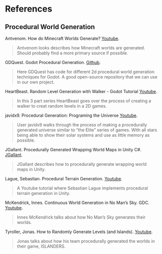 # References
## Procedural World Generation

Antvenom. How do Minecraft Worlds Generate? [Youtube](https://www.youtube.com/watch?v=FE5S2NeD7uU).

>Antvenom looks describes how Minecraft worlds are generated. Should probably find a more primary source if possible.

GDQuest. Godot Procedural Generation. [Github](https://github.com/GDQuest/godot-procedural-generation).

>Here GDQuest has code for different 2d procedural world generation techniques for Godot. A good open-source repository that we can use in our own project. 

HeartBeast. Random Level Generation with Walker - Godot Tutorial [Youtube](https://www.youtube.com/watch?v=2nk6bJBTtlA&list=PL9FzW-m48fn1te9MJgxmmaiKtOytFIRo3&index=1).

> In this 3 part series HeartBeast goes over the process of creating a walker to creat random levels in a 2D games.

javidx9. Procedural Generation: Programing the Universe [Youtube](https://www.youtube.com/watch?v=ZZY9YE7rZJw).

> User javidx9 walks through the process of making a procedurally generated universe similar to “the Elite” series of games. With all stars being able to show their solar systems and use as little memory as possible.

JGallant. Procedurally Generated Wrapping World Maps in Unity C#. [JGallant](http://www.jgallant.com/procedurally-generating-wrapping-world-maps-in-unity-csharp-part-1/).

>JGallant describes how to procedurally generate wrapping world maps in Unity.

Lague, Sebastian. Procedural Terrain Generation. [Youtube](https://www.youtube.com/playlist?list=PLFt_AvWsXl0eBW2EiBtl_sxmDtSgZBxB3).

>A Youtube tutorial where Sebastian Lague implements procedural terrain generation in Unity. 

McKendrick, Innes. Continuous World Generation in No Man’s Sky. GDC. [Youtube](https://www.youtube.com/watch?v=sCRzxEEcO2Y).

>Innes McKendrick talks about how No Man’s Sky generates their worlds.

Tyroller, Jonas. How to Randomly Generate Levels (and Islands). [Youtube](https://www.youtube.com/watch?v=O9J_Cfl6HzE).

>Jonas talks about how his team procedurally generated the worlds in their game, ISLANDERS.
